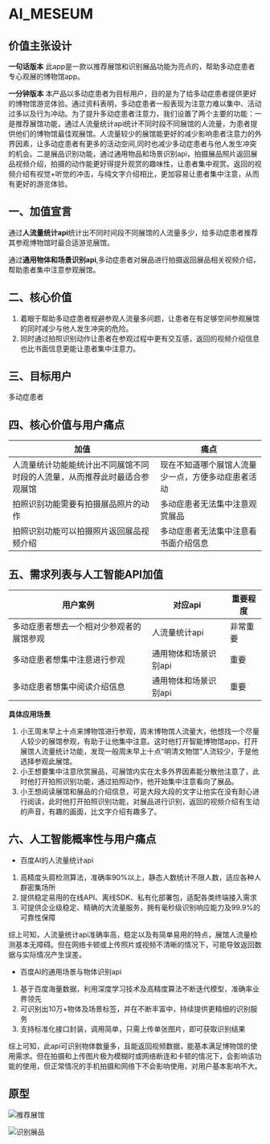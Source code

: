 # AI_MESEUM

## 价值主张设计

**一句话版本**
此app是一款以推荐展馆和识别展品功能为亮点的，帮助多动症患者专心观展的博物馆app。

**一分钟版本**
本产品以多动症患者为目标用户，目的是为了给多动症患者提供更好的博物馆游览体验。通过资料表明，多动症患者一般表现为注意力难以集中、活动过多以及行为冲动。为了提升多动症患者注意力，我们设置了两个主要的功能：一是推荐展馆功能，通过人流量统计api统计不同时段不同展馆的人流量，为患者提供他们的博物馆最佳观展馆。人流量较少的展馆能更好的减少影响患者注意力的外界因素，让多动症患者有更多的活动空间,同时也减少多动症患者与他人发生冲突的机会。二是展品识别功能，通过通用物品和场景识别api，拍摄展品照片返回展品视频介绍，拍摄的动作能更好得提升观赏的趣味性，让患者集中观赏。返回的视频介绍有视觉+听觉的冲击，与纯文字介绍相比，更加容易让患者集中注意，从而有更好的游览体验。

## 一、加值宣言

通过**人流量统计api**统计出不同时间段不同展馆的人流量多少，给多动症患者推荐其参观博物馆时最合适游览展馆。

通过**通用物体和场景识别api**,多动症患者对展品进行拍摄返回展品相关视频介绍，帮助患者集中注意参观展馆。

## 二、核心价值
1. 着眼于帮助多动症患者规避参观人流量多问题，让患者在有足够空间参观展馆的同时减少与他人发生冲突的危险。
2. 同时通过拍照识别动作让患者在参观过程中更有交互感，返回的视频介绍信息也比书面信息更能让患者集中注意力。

## 三、目标用户

多动症患者

## 四、核心价值与用户痛点
| 加值	| 痛点	|
| -- | -- |
| 人流量统计功能能统计出不同展馆不同时段的人流量，从而推荐此时最适合参观展馆	| 现在不知道哪个展馆人流量少一点，方便多动症患者活动 	|
| 拍照识别功能需要有拍摄展品照片的动作	| 多动症患者无法集中注意观赏展品	|
| 拍照识别功能可以拍摄照片返回展品视频介绍 | 多动症患者无法集中注意看书面介绍信息 |

## 五、需求列表与人工智能API加值
| 用户案例	| 对应api	| 重要程度      |
| -- | -- | -- |
| 多动症患者想去一个相对少参观者的展馆参观	| 人流量统计api 	| 非常重要      |
| 多动症患者想集中注意进行参观	| 通用物体和场景识别api	| 重要    |
| 多动症患者想集中阅读介绍信息 | 通用物体和场景识别api | 重要    |

**具体应用场景**
1. 小王周末早上十点来博物馆进行参观，周末博物馆人流量大，他想找一个尽量人较少的展馆参观，有助于让他集中注意。这时他打开智能博物馆app，打开展馆人流量统计功能，发现一般周末早上十点“明清文物馆”人流较少，于是他选择参观此展馆。
2. 小王想要集中注意欣赏展品，可展馆内实在太多外界因素能分散他注意了，此时他打开拍照识别功能，通过拍照动作，他开始集中注意看向了展品。
3. 小王想阅读展馆和展品的介绍信息，可是大段大段的文字让他实在没有耐心进行阅读，此时他打开拍照识别功能，对展品进行识别，返回的视频介绍有生动的声音，有趣的画面，比文字介绍有趣多了。

## 六、人工智能概率性与用户痛点
* 百度AI的人流量统计api
1. 高精度头肩检测算法，准确率90%以上，静态人数统计不限人数，适应各种人群密集场所
2. 提供稳定易用的在线API、离线SDK、私有化部署包，适配各类终端接入需求
3. 可提供企业级稳定、精确的大流量服务，拥有毫秒级识别响应能力及99.9%的可靠性保障

综上可知，人流量统计api准确率高，稳定以及有简单易用的特点，展馆人流量检测基本无障碍。但在网络卡顿或上传照片或视频不清晰的情况下，可能导致返回数据与实际情况产生误差。

* 百度AI的通用场景与物体识别api
1. 基于百度海量数据，利用深度学习技术及高精度算法不断迭代模型，准确率业界领先
2. 可识别出10万+物体及场景标签，并在不断丰富中，持续提供更精细的识别服务
3. 支持标准化接口封装，调用简单，只需上传单张图片，即可获取识别结果

综上可知，此api可识别物体数量多，且能返回视频数据，能基本满足博物馆的使用需求。但在拍摄和上传图片极为模糊时或网络断连和卡顿的情况下，会影响该功能的使用，但正常情况的手机拍摄和网络下不会影响使用，对用户基本影响不大。


## 原型
![推荐展馆](https://images.gitee.com/uploads/images/2019/1215/185734_e06fd978_1648195.png "72cda24e09301cbab16f5b6c7ca5d68.png")

![识别展品](https://images.gitee.com/uploads/images/2019/1215/185747_7421d497_1648195.png "51ee6c4df712e33d1cc3efdee37a757.png")
